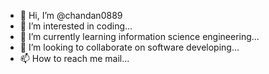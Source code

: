 - 👋 Hi, I’m @chandan0889
- 👀 I’m interested in coding...
- 🌱 I’m currently learning information science engineering...
- 💞️ I’m looking to collaborate on software developing...
- 📫 How to reach me mail...

<!---
chandan0889/chandan0889 is a ✨ special ✨ repository because its `README.md` (this file) appears on your GitHub profile.
You can click the Preview link to take a look at your changes.
--->
